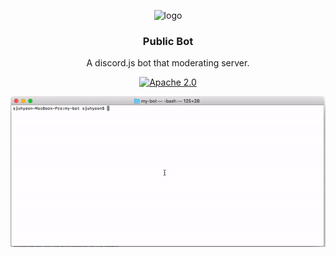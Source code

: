 <p align="center">
  <img alt="logo" src="https://discord.js.org/static/logo.svg" width="200" height="auto" alt="discord.js" /></a>
  <h3 align="center">Public Bot</h3>
  <p align="center">A discord.js bot that moderating server.</p>
  <p align="center">
  <a href="https://opensource.org/licenses/Apache-2.0"><img src="https://img.shields.io/badge/License-Apache%202.0-blue.svg" alt="Apache 2.0"></a>
</p>
</p>

![kink_v1.gif](./assets/gif.gif)
